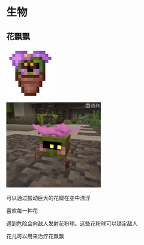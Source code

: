 # 生物
## 花飘飘
![Alt text](image.png)

<img src="image-1.png" width=50%>

可以通过振动巨大的花瓣在空中漂浮

喜欢每一种花

遇到危险会向敌人发射花粉球。这些花粉球可以锁定敌人

花儿可以用来治疗花飘飘
